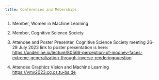 ```yaml
---
title: Conferences and Meberships
---
```


1. Member, Women in Machine Learning
2. Member, Cognitive Science Society
3. Attendee and Poster Presenter, Cognitive Science Society meeting 26-29 July 2023 link to poster presentation is here:    https://underline.io/lecture/80566-perception-of-mooney-faces-extreme-generalization-through-inverse-renderingquestion

4. Attendee Graphics Vision and Machine Learning https://vmv2023.cg.cs.tu-bs.de

